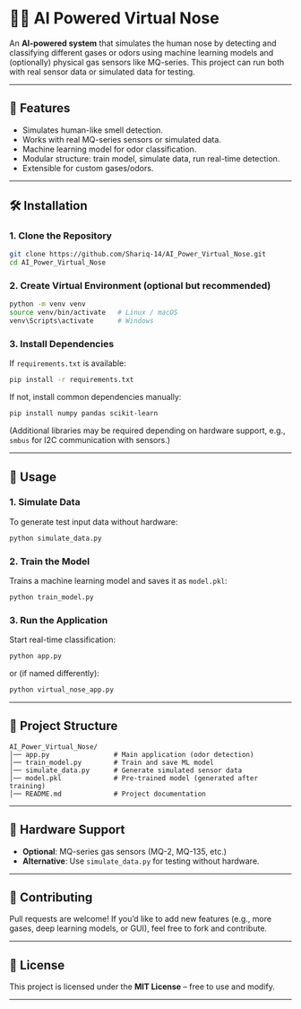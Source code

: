 

# 🧠👃 AI Powered Virtual Nose

An **AI-powered system** that simulates the human nose by detecting and classifying different gases or odors using machine learning models and (optionally) physical gas sensors like MQ-series. This project can run both with real sensor data or simulated data for testing.

---

## 📌 Features

* Simulates human-like smell detection.
* Works with real MQ-series sensors or simulated data.
* Machine learning model for odor classification.
* Modular structure: train model, simulate data, run real-time detection.
* Extensible for custom gases/odors.

---

## 🛠️ Installation

### 1. Clone the Repository

```bash
git clone https://github.com/Shariq-14/AI_Power_Virtual_Nose.git
cd AI_Power_Virtual_Nose
```

### 2. Create Virtual Environment (optional but recommended)

```bash
python -m venv venv
source venv/bin/activate   # Linux / macOS
venv\Scripts\activate      # Windows
```

### 3. Install Dependencies

If `requirements.txt` is available:

```bash
pip install -r requirements.txt
```

If not, install common dependencies manually:

```bash
pip install numpy pandas scikit-learn
```

(Additional libraries may be required depending on hardware support, e.g., `smbus` for I2C communication with sensors.)

---

## 🚀 Usage

### 1. Simulate Data

To generate test input data without hardware:

```bash
python simulate_data.py
```

### 2. Train the Model

Trains a machine learning model and saves it as `model.pkl`:

```bash
python train_model.py
```

### 3. Run the Application

Start real-time classification:

```bash
python app.py
```

or (if named differently):

```bash
python virtual_nose_app.py
```

---

## 📂 Project Structure

```
AI_Power_Virtual_Nose/
│── app.py                # Main application (odor detection)
│── train_model.py        # Train and save ML model
│── simulate_data.py      # Generate simulated sensor data
│── model.pkl             # Pre-trained model (generated after training)
│── README.md             # Project documentation
```

---

## 🔧 Hardware Support

* **Optional**: MQ-series gas sensors (MQ-2, MQ-135, etc.)
* **Alternative**: Use `simulate_data.py` for testing without hardware.

---

## 🤝 Contributing

Pull requests are welcome! If you’d like to add new features (e.g., more gases, deep learning models, or GUI), feel free to fork and contribute.

---

## 📜 License

This project is licensed under the **MIT License** – free to use and modify.

---

